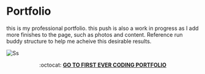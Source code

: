 # Portfolio
this is my professional portfolio. this push is also a work in progress as I add more finishes to the page, such as photos and content. Reference run buddy structure to help me acheive this desirable results. 



![Ss](https://media.licdn.com/dms/image/D4E22AQGQJpqhAwOYng/feedshare-shrink_800/0/1708550181428?e=1711584000&v=beta&t=c0DqsQfH2OfxS44yc_0vRe0yQzEinx828SlRivs2Bi4)




<p align="center"> :octocat: <b><a href="https://karltunmoreno.github.io/Portfolio/"> GO TO FIRST EVER CODING PORTFOLIO </a>



